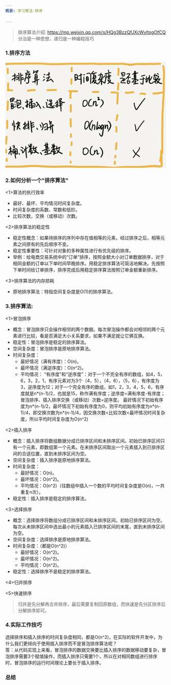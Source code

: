 ```yaml
---
概要: 学习算法-排序

---
```


> 排序算法介绍: https://mp.weixin.qq.com/s/HQg3BzzQfJXcWyltsgOfCQ
> 分治是一种思想，递归是一种编程技巧

### 1.排序方法
  ![img.png](排序算法.png)

### 2.如何分析一个"排序算法"
<1>算法的执行效率
- 最好、最坏、平均情况时间复杂度。
- 时间复杂度的系数、常数和低阶。
- 比较次数，交换（或移动）次数。    

<2>排序算法的稳定性  
- 稳定性概念：如果待排序的序列中存在值相等的元素，经过排序之后，相等元素之间原有的先后顺序不变。
- 稳定性重要性：可针对对象的多种属性进行有优先级的排序。
- 举例：给电商交易系统中的“订单”排序，按照金额大小对订单数据排序，对于相同金额的订单以下单时间早晚排序。用稳定排序算法可简洁地解决。先按照下单时间给订单排序，排序完成后用稳定排序算法按照订单金额重新排序。

<3>排序算法的内存损耗  
- 原地排序算法：特指空间复杂度是O(1)的排序算法。

### 3.排序算法:
<1>冒泡排序
- 概念：冒泡排序只会操作相邻的两个数据。每次冒泡操作都会对相邻的两个元素进行比较，看是否满足大小关系要求，如果不满足就让它俩互换。
- 稳定性：冒泡排序是稳定的排序算法。
- 空间复杂度：冒泡排序是原地排序算法。
- 时间复杂度：
  - 最好情况（满有序度）：O(n)。
  - 最坏情况（满逆序度）：O(n^2)。
  - 平均情况：
       “有序度”和“逆序度”：对于一个不完全有序的数组，如4，5，6，3，2，1，有序元素对为3个（4，5），（4，6），（5，6），有序度为3，逆序度为12；对于一个完全有序的数组，如1，2，3，4，5，6，有序度就是n*(n-1)/2，也就是15，称作满有序度；逆序度=满有序度-有序度；冒泡排序、插入排序交换（或移动）次数=逆序度。
       最好情况下初始有序度为n*(n-1)/2，最坏情况下初始有序度为0，则平均初始有序度为n*(n-1)/4，即交换次数为n*(n-1)/4，因交换次数<比较次数<最坏情况时间复杂度，所以平均时间复杂度为O(n^2)

<2>插入排序
- 概念：插入排序将数组数据分成已排序区间和未排序区间。初始已排序区间只有一个元素，即数组第一个元素。在未排序区间取出一个元素插入到已排序区间的合适位置，直到未排序区间为空。
- 空间复杂度：插入排序是原地排序算法。
- 时间复杂度：
  - 最好情况：O(n)。
  - 最坏情况：O(n^2)。
  - 平均情况：O(n^2)（往数组中插入一个数的平均时间复杂度是O(n)，一共重复n次）。
- 稳定性：插入排序是稳定的排序算法。

<3>选择排序
- 概念：选择排序将数组分成已排序区间和未排序区间。初始已排序区间为空。每次从未排序区间中选出最小的元素插入已排序区间的末尾，直到未排序区间为空。
- 空间复杂度：选择排序是原地排序算法。
- 时间复杂度：（都是O(n^2)）
  - 最好情况：O(n^2)。
  - 最坏情况：O(n^2)。
  - 平均情况：O(n^2)。
- 稳定性：选择排序不是稳定的排序算法。

<4>归并排序

<5>快速排序


> 归并是先分解再合并排序，最后需要复制回原数组，而快速是先分区排序后分解排序即可。


### 4.实际工作技巧
选择排序和插入排序的时间复杂度相同，都是O(n^2)，在实际的软件开发中，为什么我们更倾向于使用插入排序而不是冒泡排序算法呢？   
答：从代码实现上来看，冒泡排序的数据交换要比插入排序的数据移动要复杂，冒泡排序需要3个赋值操作，而插入排序只需要1个，所以在对相同数组进行排序时，冒泡排序的运行时间理论上要长于插入排序。


### 总结




